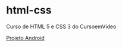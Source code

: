 # html-css
 Curso de HTML 5  e CSS 3 do CursoemVideo

<a href="https://andreplayer1.github.io/projeto-android/">Projeto Android</a>